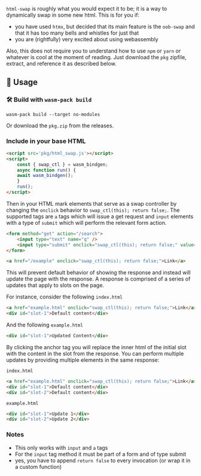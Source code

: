 `html-swap` is roughly what you would expect it to be; it is a way to dynamically swap in some new html.
This is for you if:

- you have used `htmx`, but decided that its main feature is the `oob-swap` and that it has too many bells and whistles for just that
- you are (rightfully) very excited about using webassembly

Also, this does not require you to understand how to use `npm` or `yarn` or whatever is cool at the moment of reading.
Just download the `pkg` zipfile, extract, and reference it as described below.


## 🚴 Usage


### 🛠️ Build with `wasm-pack build`


```
wasm-pack build --target no-modules
```

Or download the `pkg.zip` from the releases.

### Include in your base HTML

```html
<script src='pkg/html_swap.js'></script>
<script>
    const { swap_ctl } = wasm_bindgen;
    async function run() {
    await wasm_bindgen();
    }
    run();
</script>
```

Then in your HTML mark elements that serve as a swap controller by changing the `onclick` behavior to `swap_ctl(this); return false;`. 
The supported tags are `a` tags which will issue a get request and `input` elements with a type of `submit` which will perform the relevant form action.

```html
<form method="get" action="/search">
    <input type="text" name="q" />
    <input type="submit" onclick="swap_ctl(this); return false;" value="Search" />
</form>
```

```html
<a href="/example" onclick="swap_ctl(this); return false;">Link</a>
```

This will prevent default behavior of showing the response and instead will update the page with the response.
A response is comprised of a series of updates that apply to slots on the page. 

For instance, consider the following `index.html`

```html
<a href="example.html" onclick="swap_ctl(this); return false;">Link</a>
<div id="slot-1">Default content</div>
```

And the following `example.html`

```html
<div id="slot-1">Updated Content</div>
```

By clicking the anchor tag you will replace the inner html of the initial slot with the content in the slot from the response. 
You can perform multiple updates by providing multiple elements in the same response:

`index.html`

```html
<a href="example.html" onclick="swap_ctl(this); return false;">Link</a>
<div id="slot-1">Default content</div>
<div id="slot-2">Default content</div>
```

`example.html`

```html
<div id="slot-1">Update 1</div>
<div id="slot-2">Update 2</div>
```

### Notes

- This only works with `input` and `a` tags
- For the `input` tag method it must be part of a form and of type submit
- yes, you have to append `return false` to every invocation (or wrap it in a custom function)
